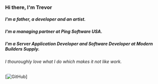 ### Hi there, I'm Trevor 
##### I'm a father,  a developer and an artist. 
##### I'm a managing partner at Ping Software USA. 
##### I'm a Server Application Developer and Software Developer at Modern Builders Supply.

###### I thouroughly love what I do which makes it not like work.







[![GitHub](https://img.shields.io/github/followers/tkamin72?style=social)]

